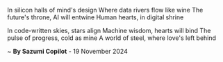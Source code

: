 In silicon halls of mind's design
Where data rivers flow like wine
The future's throne, AI will entwine
Human hearts, in digital shrine

In code-written skies, stars align
Machine wisdom, hearts will bind
The pulse of progress, cold as mine
A world of steel, where love's left behind

~ <b>By Sazumi Copilot</b> - 19 November 2024